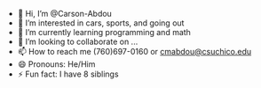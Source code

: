 - 👋 Hi, I’m @Carson-Abdou
- 👀 I’m interested in cars, sports, and going out
- 🌱 I’m currently learning programming and math
- 💞️ I’m looking to collaborate on ...
- 📫 How to reach me (760)697-0160 or cmabdou@csuchico.edu
- 😄 Pronouns: He/Him
- ⚡ Fun fact: I have 8 siblings
